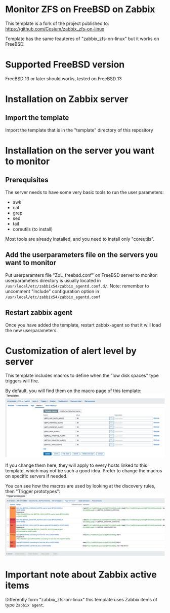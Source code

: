 # Monitor ZFS on FreeBSD on Zabbix

This template is a fork of the project published to: https://github.com/Cosium/zabbix_zfs-on-linux

Template has the same feauteres of "zabbix_zfs-on-linux" but it works on FreeBSD.

# Supported FreeBSD version
FreeBSD 13 or later should works, tested on FreeBSD 13

# Installation on Zabbix server

## Import the template
Import the template that is in the "template" directory of this repository

# Installation on the server you want to monitor
## Prerequisites
The server needs to have some very basic tools to run the user parameters:
- awk
- cat
- grep
- sed
- tail
- coreutils (to install)

Most tools are already installed, and you need to install only "coreutils".

## Add the userparameters file on the servers you want to monitor

Put userparamters file "ZoL_freebsd.conf" on FreeBSD server to monitor. userparameters directory is usually located in `/usr/local/etc/zabbix54/zabbix_agentd.conf.d/`.
Note: remember to uncomment "Include" configuration option in `/usr/local/etc/zabbix54/zabbix_agentd.conf`

## Restart zabbix agent
Once you have added the template, restart zabbix-agent so that it will load the new userparameters.

# Customization of alert level by server
This template includes macros to define when the "low disk spaces" type triggers will fire.

By default, you will find them on the macro page of this template:
![macros](images/macros.png)

If you change them here, they will apply to every hosts linked to this template, which may not be such a good idea. Prefer to change the macros on specific servers if needed.

You can see how the macros are used by looking at the discovery rules, then "Trigger prototypes":
![macros](images/trigger_prototypes_zpool.png)

# Important note about Zabbix active items

Differently form "zabbix_zfs-on-linux" this template uses Zabbix items of type `Zabbix agent`.
